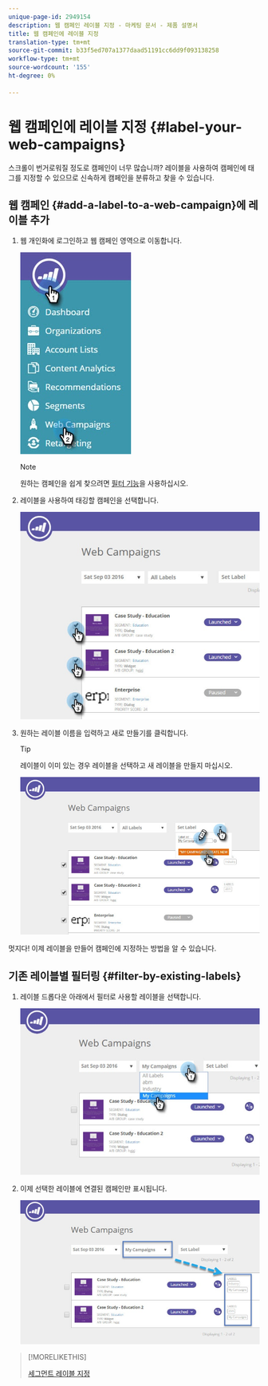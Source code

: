 ```yaml
---
unique-page-id: 2949154
description: 웹 캠페인 레이블 지정 - 마케팅 문서 - 제품 설명서
title: 웹 캠페인에 레이블 지정
translation-type: tm+mt
source-git-commit: b33f5ed707a1377daad51191cc6dd9f093138258
workflow-type: tm+mt
source-wordcount: '155'
ht-degree: 0%

---
```



# 웹 캠페인에 레이블 지정 {#label-your-web-campaigns}

스크롤이 번거로워질 정도로 캠페인이 너무 많습니까? 레이블을 사용하여 캠페인에 태그를 지정할 수 있으므로 신속하게 캠페인을 분류하고 찾을 수 있습니다.

## 웹 캠페인 {#add-a-label-to-a-web-campaign}에 레이블 추가

1. 웹 개인화에 로그인하고 웹 캠페인 영역으로 이동합니다.

   ![](assets/web-campaigns-hand.jpg)

   >[!NOTE]
   >
   >원하는 캠페인을 쉽게 찾으려면 [필터 기능](/help/marketo/product-docs/web-personalization/working-with-web-campaigns/filter-web-campaigns.md)을 사용하십시오.

1. 레이블을 사용하여 태깅할 캠페인을 선택합니다.

   ![](assets/web-campaigns-label.jpg)

1. 원하는 레이블 이름을 입력하고 새로 만들기를 클릭합니다.

   >[!TIP]
   >
   >레이블이 이미 있는 경우 레이블을 선택하고 새 레이블을 만들지 마십시오.

   ![](assets/web-campaigns-set-label.jpg)

멋지다! 이제 레이블을 만들어 캠페인에 지정하는 방법을 알 수 있습니다.

## 기존 레이블별 필터링 {#filter-by-existing-labels}

1. 레이블 드롭다운 아래에서 필터로 사용할 레이블을 선택합니다.

   ![](assets/web-campaigns-my-campaigns-dropdown.jpg)

1. 이제 선택한 레이블에 연결된 캠페인만 표시됩니다.

   ![](assets/web-campaigns-label-showing.jpg)

>[!MORELIKETHIS]
>
>[세그먼트 레이블 지정](/help/marketo/product-docs/web-personalization/using-web-segments/label-your-segment.md)
